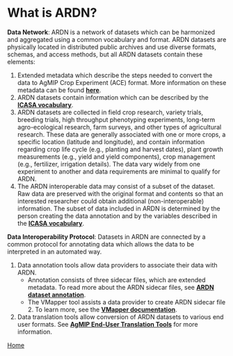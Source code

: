 # What is ARDN?

**Data Network**: ARDN is a network of datasets which can be harmonized and aggregated using a common vocabulary and format. ARDN datasets are physically located in distributed public archives and use diverse formats, schemas, and access methods, but all ARDN datasets contain these elements:
1. Extended metadata which describe the steps needed to convert the data to AgMIP Crop Experiment (ACE) format.  More information on these metadata can be found **[here](Annotation.md)**.
2. ARDN datasets contain information which can be described by the **[ICASA vocabulary](https://agmip.github.io/ICASA.md)**.
3. ARDN datasets are collected in field crop research, variety trials, breeding trials, high throughput phenotyping experiments, long-term agro-ecological research, farm surveys, and other types of agricultural research. These data are generally associated with one or more crops, a specific location (latitude and longitude), and contain information regarding crop life cycle (e.g., planting and harvest dates), plant growth measurements (e.g., yield and yield components), crop management (e.g., fertilizer, irrigation details). The data vary widely from one experiment to another and data requirements are minimal to qualify for ARDN.
4. The ARDN interoperable data may consist of a subset of the dataset. Raw data are preserved with the original format and contents so that an interested researcher could obtain additional (non-interoperable) information. The subset of data included in ARDN is determined by the person creating the data annotation and by the variables described in the **[ICASA vocabulary](ICASA.md)**.

**Data Interoperability Protocol**: Datasets in ARDN are connected by a common protocol for annotating data which allows the data to be interpreted in an automated way. 
1. Data annotation tools allow data providers to associate their data with ARDN. 
    - Annotation consists of three sidecar files, which are extended metadata. To read more about the ARDN sidecar files, see **[ARDN dataset annotation](Annotation.md)**.
    - The VMapper tool assists a data provider to create ARDN sidecar file 2. To learn more, see the **[VMapper documentation](VMapper.md)**.
2. Data translation tools allow conversion of ARDN datasets to various end user formats. See **[AgMIP End-User Translation Tools](https://agmip.github.io/AgMIP_translators.html)** for more information.



[Home](index.md)

